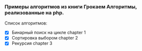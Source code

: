 ### Примеры алгоритмов из книги Грокаем Алгоритмы, реализованные на php.

Список алгоритмов:
- [x] Бинарный поиск на цикле chapter 1
- [x] Сортировка выбором chapter 2
- [x] Рекурсия chapter 3